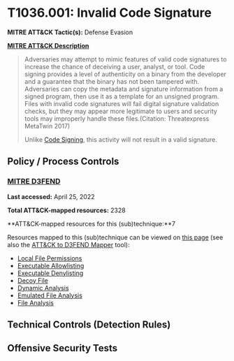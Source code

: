 # T1036.001: Invalid Code Signature
**MITRE ATT&CK Tactic(s):** Defense Evasion

**[MITRE ATT&CK Description](https://attack.mitre.org/techniques/T1036/001)**
<blockquote>Adversaries may attempt to mimic features of valid code signatures to increase the chance of deceiving a user, analyst, or tool. Code signing provides a level of authenticity on a binary from the developer and a guarantee that the binary has not been tampered with. Adversaries can copy the metadata and signature information from a signed program, then use it as a template for an unsigned program. Files with invalid code signatures will fail digital signature validation checks, but they may appear more legitimate to users and security tools may improperly handle these files.(Citation: Threatexpress MetaTwin 2017)

Unlike [Code Signing](https://attack.mitre.org/techniques/T1553/002), this activity will not result in a valid signature.</blockquote>
## Policy / Process Controls
### [MITRE D3FEND](https://d3fend.mitre.org/)
**Last accessed:** April 25, 2022

**Total ATT&CK-mapped resources:** 2328

**ATT&CK-mapped resources for this (sub)technique:**7

Resources mapped to this (sub)technique can be viewed on [this page](https://d3fend.mitre.org/) (see also the [ATT&CK to D3FEND Mapper](https://d3fend.mitre.org/tools/attack-mapper) tool):

* [Local File Permissions](https://d3fend.mitre.org/techniques/d3f:LocalFilePermissions)
* [Executable Allowlisting](https://d3fend.mitre.org/techniques/d3f:ExecutableAllowlisting)
* [Executable Denylisting](https://d3fend.mitre.org/techniques/d3f:ExecutableDenylisting)
* [Decoy File](https://d3fend.mitre.org/techniques/d3f:DecoyFile)
* [Dynamic Analysis](https://d3fend.mitre.org/techniques/d3f:DynamicAnalysis)
* [Emulated File Analysis](https://d3fend.mitre.org/techniques/d3f:EmulatedFileAnalysis)
* [File Analysis](https://d3fend.mitre.org/techniques/d3f:FileAnalysis)

## Technical Controls (Detection Rules)

## Offensive Security Tests
